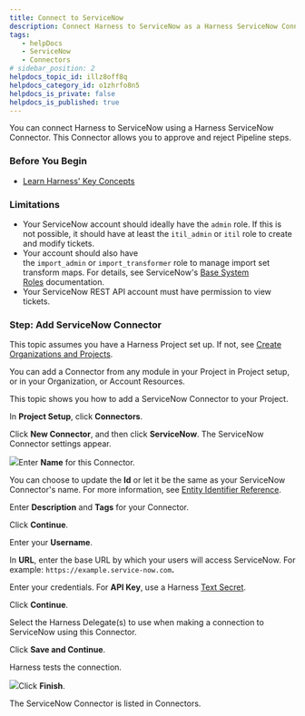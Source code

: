 ```yaml
---
title: Connect to ServiceNow
description: Connect Harness to ServiceNow as a Harness ServiceNow Connector.
tags: 
   - helpDocs
   - ServiceNow
   - Connectors
# sidebar_position: 2
helpdocs_topic_id: illz8off8q
helpdocs_category_id: o1zhrfo8n5
helpdocs_is_private: false
helpdocs_is_published: true
---
```


You can connect Harness to ServiceNow using a Harness ServiceNow Connector. This Connector allows you to approve and reject Pipeline steps.

### Before You Begin

* [Learn Harness' Key Concepts](/article/hv2758ro4e-learn-harness-key-concepts)

### Limitations

* Your ServiceNow account should ideally have the `admin` role. If this is not possible, it should have at least the `itil_admin` or `itil` role to create and modify tickets.
* Your account should also have the `import_admin` or `import_transformer` role to manage import set transform maps. For details, see ServiceNow's [Base System Roles](https://docs.servicenow.com/bundle/newyork-platform-administration/page/administer/roles/reference/r_BaseSystemRoles.html) documentation.
* Your ServiceNow REST API account must have permission to view tickets.

### Step: Add ServiceNow Connector

This topic assumes you have a Harness Project set up. If not, see [Create Organizations and Projects](/article/36fw2u92i4-create-an-organization).

You can add a Connector from any module in your Project in Project setup, or in your Organization, or Account Resources.

This topic shows you how to add a ServiceNow Connector to your Project.

In **Project Setup**, click **Connectors**.

Click **New Connector**, and then click **ServiceNow**. The ServiceNow Connector settings appear.

![](https://files.helpdocs.io/i5nl071jo5/articles/illz8off8q/1639132495502/screenshot-2021-12-10-at-4-04-20-pm.png)Enter **Name** for this Connector.

You can choose to update the **Id** or let it be the same as your ServiceNow Connector's name. For more information, see [Entity Identifier Reference](/article/li0my8tcz3-entity-identifier-reference).

Enter **Description** and **Tags** for your Connector.

Click **Continue**.

Enter your **Username**.

In **URL**, enter the base URL by which your users will access ServiceNow. For example: `https://example.service-now.com`**.**

Enter your credentials. For **API Key**, use a Harness [Text Secret](/article/osfw70e59c-add-use-text-secrets). 

Click **Continue**.

Select the Harness Delegate(s) to use when making a connection to ServiceNow using this Connector.

Click **Save and Continue**.

Harness tests the connection.

![](https://files.helpdocs.io/i5nl071jo5/articles/illz8off8q/1639414877788/screenshot-2021-12-13-at-10-30-31-pm.png)Click **Finish**.

The ServiceNow Connector is listed in Connectors.

